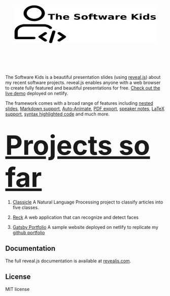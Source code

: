<p align="center">
  <a href="https://fervent-joliot-b679eb.netlify.app/">
  <img src="swkids-gh.png" width=450 style="height: 120px; margin: 0 auto 4rem auto; background: transparent;">
  </a>
  <br><br>
</p>

The Software Kids is a beautiful presentation slides (using [reveal.js](https://revealjs.com/)) about my recent software projects. reveal.js enables anyone with a web browser to create fully featured and beautiful presentations for free. [Check out the live demo](https://fervent-joliot-b679eb.netlify.app/) deployed on netlify.

The framework comes with a broad range of features including [nested slides](https://revealjs.com/vertical-slides/), [Markdown support](https://revealjs.com/markdown/), [Auto-Animate](https://revealjs.com/auto-animate/), [PDF export](https://revealjs.com/pdf-export/), [speaker notes](https://revealjs.com/speaker-view/), [LaTeX support](https://revealjs.com/math/), [syntax highlighted code](https://revealjs.com/code/) and much more.

<h1>
  <a href="https://fervent-joliot-b679eb.netlify.app/" style="font-size: 3em;">Projects so far</a>
</h1>

1. [Classicle](https://github.com/EzzEddin/classicle)
A Natural Language Processing project to classify articles into five classes.

2. [Reck](https://github.com/EzzEddin/Reck)
A web application that can recognize and detect faces

3. [Gatsby Portfolio](https://github.com/EzzEddin/my-gatsby-blog)
A sample website deployed on netlify to replicate my [github portfolio](https://ezzeddin.github.io/)

## Documentation
The full reveal.js documentation is available at [revealjs.com](https://revealjs.com).

## License

MIT license